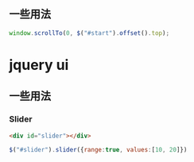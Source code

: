 ## 一些用法
```javascript
window.scrollTo(0, $("#start").offset().top);
```

# jquery ui
## 一些用法
### Slider
```html
<div id="slider"></div>
```

```javascript
$("#slider").slider({range:true, values:[10, 20]})
```
